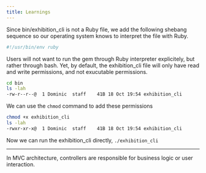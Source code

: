 ```yaml
---
title: Learnings
---
```


Since bin/exhibition_cli is not a Ruby file, we add the following shebang sequence so our operating system knows to interpret the file with Ruby.

```bash
#!/usr/bin/env ruby
```

Users will not want to run the gem through Ruby interpreter explicitely, but rather through bash.
Yet, by default, the exhibition_cli file will only have read and write permissions, and not exucutable permissions.

```bash
cd bin
ls -lah
-rw-r--r--@  1 Dominic  staff    41B 18 Oct 19:54 exhibition_cli
```

We can use the `chmod` command to add these permissions

```bash
chmod +x exhibition_cli
ls -lah
-rwxr-xr-x@  1 Dominic  staff    41B 18 Oct 19:54 exhibition_cli
```

Now we can run the exhibition_cli directly, `./exhibition_cli`


---


In MVC architecture, controllers are responsible for business logic or user interaction.
